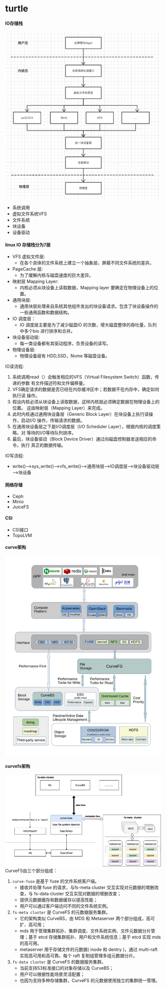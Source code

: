# turtle
#### IO存储栈
![IO stack](./images/io_stack.png)
- 系统调用
- 虚拟文件系统VFS
- 文件系统
- 块设备
- 设备驱动

#### linux IO 存储栈分为7层
- VFS 虚拟文件层: 
   - 在各个具体的文件系统上建立一个抽象层，屏蔽不同文件系统的差异。
- PageCache 层:
   - 为了缓解内核与磁盘速度的巨大差异。
- 映射层 Mapping Layer:
   - 内核必须从块设备上读取数据，Mapping layer 要确定在物理设备上的位置。
- 通用块层: 
   - 通用块层处理来自系统其他组件发出的块设备请求。包含了块设备操作的一些通用函数和数据结构。
- IO 调度层： 
   - IO 调度层主要是为了减少磁盘IO 的次数，增大磁盘整体的吞吐量，队列中多个bio 进行排序和合并。
- 块设备驱动层: 
   - 每一类设备都有其驱动程序，负责设备的读写。
- 物理设备层: 
   - 物理设备层有 HDD,SSD，Nvme 等磁盘设备。

IO读流程:
1. 系统调用read（）会触发相应的VFS（Virtual Filesystem Switch）函数，传递的参数 有文件描述符和文件偏移量。
2. VFS确定请求的数据是否已经在内存缓冲区中；若数据不在内存中，确定如何执行读 操作。
3. 假设内核必须从块设备上读取数据，这样内核就必须确定数据在物理设备上的位置。 这由映射层（Mapping Layer）来完成。
4. 此时内核通过通用块设备层（Generic Block Layer）在块设备上执行读操作，启动I/O 操作，传输请求的数据。
5. 在通用块设备层之下是I/O调度层（I/O Scheduler Layer），根据内核的调度策略，对 等待的I/O等待队列排序。
6. 最后，块设备驱动（Block Device Driver）通过向磁盘控制器发送相应的命令，执行 真正的数据传输。

IO写流程:
- write()—>sys_write()—>vfs_write()—>通用块层—>IO调度层—>块设备驱动层—>块设备


#### 网络存储
- Ceph
- Minio
- JuiceFS

#### CSI
- CSI接口
- TopoLVM

#### curve架构
![curve architecture](./images/curve_stack.jpeg)

#### curvefs架构
![curvefs architecture](./images/curvefs_architecture.png)
CurveFS由三个部分组成：
1. `curve-fuse` 是基于 fuse 的文件系统客户端。
   - 接收并处理 fuse 的请求，与fs-meta cluster 交互实现对元数据的增删改查，与 fs-data cluster 交互实现对数据的增删改查；
   - 提供元数据缓存和数据缓存以提高性能；
   - 用户可以通过客户端访问不同的文件系统实例。
2. `fs-meta cluster` 是 CurveFS 的元数据服务集群。
   - 它的架构类似 CurveBS，由 MDS 和 Metaserver 两个部分组成，高可扩、高可用；
   - mds 用于管理集群拓扑、集群调度、文件系统实例、文件元数据分片管理；基于 etcd 存储集群拓扑、用户和文件系统信息；基于 etcd 实现 mds 的高可用。
   - metaserver 用于存储文件的元数据( inode 和 dentry )，通过 multi-raft 实现高可用和高可靠。每个 raft 复制组管理多组元数据分片。
3. `fs-data cluster` 是 CurveFS 的数据服务集群。
   - 当前支持S3标准接口的对象存储以及 CurveBS；
   - 用户可以根据性能场景灵活配置；
   - 也因为支持多种存储集群，CurveFS 的元数据使用独立的集群统一管理。
